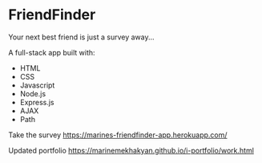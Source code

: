 # FriendFinder

 Your next best friend is just a survey away... 
 
 A full-stack app built with:
 - HTML
 - CSS
 - Javascript
 - Node.js
 - Express.js
 - AJAX
 - Path

 Take the survey https://marines-friendfinder-app.herokuapp.com/
 
 Updated portfolio https://marinemekhakyan.github.io/i-portfolio/work.html
